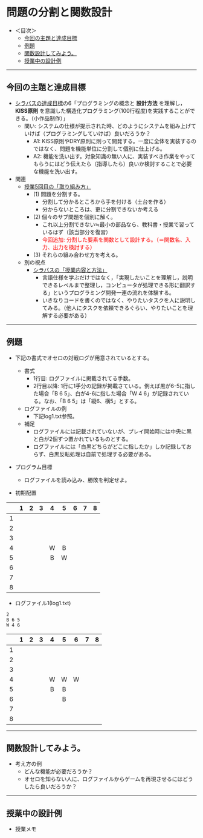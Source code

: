 # 問題の分割と関数設計

- ＜目次＞
  - <a href="#goal">今回の主題と達成目標</a>
  - <a href="#exercise">例題</a>
  - <a href="#design">関数設計してみよう。</a>
  - <a href="#onsite_memo">授業中の設計例</a>

<hr>

## <a name="goal">今回の主題と達成目標</a>
- [シラバスの達成目標](https://tiglon.jim.u-ryukyu.ac.jp/portal/Public/Syllabus/SyllabusSearchStart.aspx?lct_year=2017&lct_cd=600625001&je_cd=1)の6「プログラミングの概念と **設計方法** を理解し， **KISS原則** を意識した構造化プログラミング(100行程度)を実践することができる。（小作品制作）」
  - 問い: システムの仕様が提示された時、どのようにシステムを組み上げていけば（プログラミングしていけば）良いだろうか？
    - A1: KISS原則やDRY原則に則って開発する。一度に全体を実装するのではなく、問題を機能単位に分割して個別に仕上げる。
    - A2: 機能を洗い出す。対象知識の無い人に、実装すべき作業をやってもらうにはどう伝えたら（指導したら）良いか検討することで必要な機能を洗い出す。
- 関連
  - [授業5回目の「取り組み方」](https://ie.u-ryukyu.ac.jp/~tnal/2017/prog1/#w5)
    - (1) 問題を分割する。
      - 分割して分かるところから手を付ける（土台を作る）
      - 分からないところは、更に分割できないか考える
    - (2) 個々のサブ問題を個別に解く。
      - これ以上分割できない≒最小の部品なら、教科書・授業で習っているはず（該当部分を復習）
      - <span style="color:red">今回追加: 分割した要素を関数として設計する。（＝関数名、入力、出力を検討する）</span>
    - (3) それらの組み合わせ方を考える。
  - 別の視点
    - [シラバスの「授業内容と方法」](https://tiglon.jim.u-ryukyu.ac.jp/portal/Public/Syllabus/SyllabusSearchStart.aspx?lct_year=2017&lct_cd=600625001&je_cd=1)
      - 言語仕様を学ぶだけではなく，「実現したいことを理解し，説明できるレベルまで整理し，コンピュータが処理できる形に翻訳する」というプログラミング開発一連の流れを体験する。
      - いきなりコードを書くのではなく、やりたいタスクを人に説明してみる。（他人にタスクを依頼できるぐらい、やりたいことを理解する必要がある）

<hr>

## <a name="exercise">例題</a>
- 下記の書式でオセロの対戦ログが用意されているとする。
  - 書式
    - 1行目: ログファイルに掲載されてる手数。
    - 2行目以降: 1行に1手分の記録が掲載さている。例えば黒が6-5に指した場合「B 6 5」、白が4-6に指した場合「W 4 6」が記録されている。なお、「B 6 5」は「縦6、横5」とする。
  - ログファイルの例
    - 下記log1.txt参照。
  - 補足
    - ログファイルには記載されていないが、プレイ開始時には中央に黒と白が2個ずつ置かれているものとする。
    - ログファイルには「白黒どちらがどこに指したか」しか記録しておらず、白黒反転処理は自前で処理する必要がある。
- プログラム目標
  - ログファイルを読み込み、勝敗を判定せよ。

- 初期配置

||1|2|3|4|5|6|7|8|
|:-:|:-:|:-:|:-:|:-:|:-:|:-:|:-:|:-:|
|1|||||||||
|2|||||||||
|3|||||||||
|4||||W|B||||
|5||||B|W||||
|6|||||||||
|7|||||||||
|8||||||||||

- ログファイル1(log1.txt)

```
2
B 6 5
W 4 6
```

||1|2|3|4|5|6|7|8|
|:-:|:-:|:-:|:-:|:-:|:-:|:-:|:-:|:-:|
|1|||||||||
|2|||||||||
|3|||||||||
|4||||W|W|W|||
|5||||B|B||||
|6|||||B||||
|7|||||||||
|8||||||||||

<hr>

## <a name="design">関数設計してみよう。</a>
- 考え方の例
  - どんな機能が必要だろうか？
  - オセロを知らない人に、ログファイルからゲームを再現させるにはどうしたら良いだろうか？

<hr>

## <a name="onsite_memo">授業中の設計例</a>

- 授業メモ
